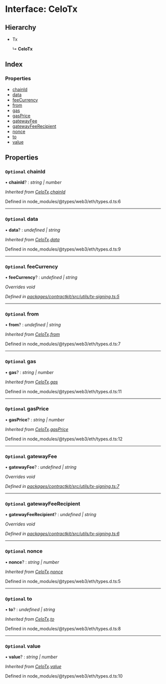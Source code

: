 # Interface: CeloTx

## Hierarchy

* Tx

  ↳ **CeloTx**

## Index

### Properties

* [chainId](_utils_tx_signing_.celotx.md#optional-chainid)
* [data](_utils_tx_signing_.celotx.md#optional-data)
* [feeCurrency](_utils_tx_signing_.celotx.md#optional-feecurrency)
* [from](_utils_tx_signing_.celotx.md#optional-from)
* [gas](_utils_tx_signing_.celotx.md#optional-gas)
* [gasPrice](_utils_tx_signing_.celotx.md#optional-gasprice)
* [gatewayFee](_utils_tx_signing_.celotx.md#optional-gatewayfee)
* [gatewayFeeRecipient](_utils_tx_signing_.celotx.md#optional-gatewayfeerecipient)
* [nonce](_utils_tx_signing_.celotx.md#optional-nonce)
* [to](_utils_tx_signing_.celotx.md#optional-to)
* [value](_utils_tx_signing_.celotx.md#optional-value)

## Properties

### `Optional` chainId

• **chainId**? : *string | number*

*Inherited from [CeloTx](_utils_tx_signing_.celotx.md).[chainId](_utils_tx_signing_.celotx.md#optional-chainid)*

Defined in node_modules/@types/web3/eth/types.d.ts:6

___

### `Optional` data

• **data**? : *undefined | string*

*Inherited from [CeloTx](_utils_tx_signing_.celotx.md).[data](_utils_tx_signing_.celotx.md#optional-data)*

Defined in node_modules/@types/web3/eth/types.d.ts:9

___

### `Optional` feeCurrency

• **feeCurrency**? : *undefined | string*

*Overrides void*

*Defined in [packages/contractkit/src/utils/tx-signing.ts:5](https://github.com/celo-org/celo-monorepo/blob/06adf8b7a/packages/contractkit/src/utils/tx-signing.ts#L5)*

___

### `Optional` from

• **from**? : *undefined | string*

*Inherited from [CeloTx](_utils_tx_signing_.celotx.md).[from](_utils_tx_signing_.celotx.md#optional-from)*

Defined in node_modules/@types/web3/eth/types.d.ts:7

___

### `Optional` gas

• **gas**? : *string | number*

*Inherited from [CeloTx](_utils_tx_signing_.celotx.md).[gas](_utils_tx_signing_.celotx.md#optional-gas)*

Defined in node_modules/@types/web3/eth/types.d.ts:11

___

### `Optional` gasPrice

• **gasPrice**? : *string | number*

*Inherited from [CeloTx](_utils_tx_signing_.celotx.md).[gasPrice](_utils_tx_signing_.celotx.md#optional-gasprice)*

Defined in node_modules/@types/web3/eth/types.d.ts:12

___

### `Optional` gatewayFee

• **gatewayFee**? : *undefined | string*

*Overrides void*

*Defined in [packages/contractkit/src/utils/tx-signing.ts:7](https://github.com/celo-org/celo-monorepo/blob/06adf8b7a/packages/contractkit/src/utils/tx-signing.ts#L7)*

___

### `Optional` gatewayFeeRecipient

• **gatewayFeeRecipient**? : *undefined | string*

*Overrides void*

*Defined in [packages/contractkit/src/utils/tx-signing.ts:6](https://github.com/celo-org/celo-monorepo/blob/06adf8b7a/packages/contractkit/src/utils/tx-signing.ts#L6)*

___

### `Optional` nonce

• **nonce**? : *string | number*

*Inherited from [CeloTx](_utils_tx_signing_.celotx.md).[nonce](_utils_tx_signing_.celotx.md#optional-nonce)*

Defined in node_modules/@types/web3/eth/types.d.ts:5

___

### `Optional` to

• **to**? : *undefined | string*

*Inherited from [CeloTx](_utils_tx_signing_.celotx.md).[to](_utils_tx_signing_.celotx.md#optional-to)*

Defined in node_modules/@types/web3/eth/types.d.ts:8

___

### `Optional` value

• **value**? : *string | number*

*Inherited from [CeloTx](_utils_tx_signing_.celotx.md).[value](_utils_tx_signing_.celotx.md#optional-value)*

Defined in node_modules/@types/web3/eth/types.d.ts:10
